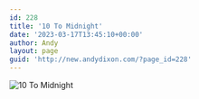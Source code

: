```yaml
---
id: 228
title: '10 To Midnight'
date: '2023-03-17T13:45:10+00:00'
author: Andy
layout: page
guid: 'http://new.andydixon.com/?page_id=228'
---
```


![10 To Midnight](https://i0.wp.com/assets.g8x2.ldn.idrivee2-23.com/posters/10%20To%20Midnight%2001.jpg?w=1200&ssl=1 "10 To Midnight")